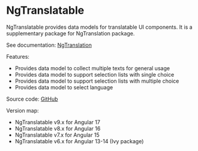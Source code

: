 # NgTranslatable

NgTranslatable provides data models for translatable UI components.
It is a supplementary package for NgTranslation package.

See documentation: [NgTranslation](https://ngt.logikum.hu/)

Features:

* Provides data model to collect multiple texts for general usage
* Provides data model to support selection lists with single choice
* Provides data model to support selection lists with multiple choice
* Provides data model to select language

Source code: [GitHub](https://github.com/logikum/ng-translation)

Version map:

* NgTranslatable v9.x for Angular 17
* NgTranslatable v8.x for Angular 16
* NgTranslatable v7.x for Angular 15
* NgTranslatable v6.x for Angular 13-14 (Ivy package)
